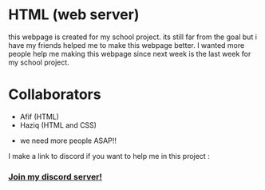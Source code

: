 # HTML (web server)
 this webpage is created for my school project. its still far from the goal but i have my friends helped me to make this webpage better. I wanted more people help me making this webpage since next week is the last week for my school project.

# Collaborators
- Afif (HTML)
- Haziq (HTML and CSS)
+ we need more people ASAP!!

I make a link to discord if you want to help me in this project :
### [Join my discord server!](https://discord.gg/CXf2XEY)
